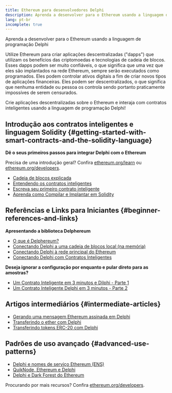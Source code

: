 ```yaml
---
title: Ethereum para desenvolvedores Delphi
description: Aprenda a desenvolver para o Ethereum usando a linguagem de programação Delphi
lang: pt-br
incomplete: true
---
```


<div class="featured">

Aprenda a desenvolver para o Ethereum usando a linguagem de programação Delphi

</div>

Utilize Ethereum para criar aplicações descentralizadas ("dapps") que utilizam os benefícios das criptomoedas e tecnologias de cadeia de blocos. Esses dapps podem ser muito confiáveis, o que significa que uma vez que eles são implantados na rede Ethereum, sempre serão executados como programados. Eles podem controlar ativos digitais a fim de criar novos tipos de aplicações financeiras. Eles podem ser descentralizados, o que significa que nenhuma entidade ou pessoa os controla sendo portanto praticamente impossíves de serem censurados.

Crie aplicações descentralizadas sobre o Ethereum e interaja com contratos inteligentes usando a linguagem de programação Delphi!

## Introdução aos contratos inteligentes e linguagem Solidity {#getting-started-with-smart-contracts-and-the-solidity-language}

**Dê o seus primeiros passos para integrar Delphi com o Ethereum**

Precisa de uma introdução geral? Confira [ethereum.org/learn](/learn/) ou [ethereum.org/developers](/developers/).

- [Cadeia de blocos explicada](https://kauri.io/article/d55684513211466da7f8cc03987607d5/blockchain-explained)
- [Entendendo os contratos inteligentes](https://kauri.io/article/e4f66c6079e74a4a9b532148d3158188/ethereum-101-part-5-the-smart-contract)
- [Escreva seu primeiro contrato inteligente](https://kauri.io/article/124b7db1d0cf4f47b414f8b13c9d66e2/remix-ide-your-first-smart-contract)
- [Aprenda como Compilar e Implantar em Solidity](https://kauri.io/article/973c5f54c4434bb1b0160cff8c695369/understanding-smart-contract-compilation-and-deployment)

## Referências e Links para Iniciantes {#beginner-references-and-links}

**Apresentando a biblioteca Delphereum**

- [O que é Delphereum?](https://github.com/svanas/delphereum/blob/master/README.md)
- [Conectando Delphi a uma cadeia de blocos local (na memória)](https://medium.com/@svanas/connecting-delphi-to-a-local-in-memory-blockchain-9a1512d6c5b0)
- [Conectando Delphi à rede principal do Ethereum](https://medium.com/@svanas/connecting-delphi-to-the-ethereum-main-net-5faf1feffd83)
- [Conectando Delphi com Contratos Inteligentes](https://medium.com/@svanas/connecting-delphi-to-smart-contracts-3146b12803a1)

**Deseja ignorar a configuração por enquanto e pular direto para as amostras?**

- [Um Contrato Inteligente em 3 minutos e Dilphi - Parte 1](https://medium.com/@svanas/a-3-minute-smart-contract-and-delphi-61d998571d)
- [Um Contrato Inteligente Delphi em 3 minutos - Parte 2](https://medium.com/@svanas/a-3-minute-smart-contract-and-delphi-part-2-446925faa47b)

## Artigos intermediários {#intermediate-articles}

- [Gerando uma mensagem Ethereum assinada em Delphi](https://medium.com/@svanas/generating-an-ethereum-signed-message-signature-in-delphi-75661ce5031b)
- [Transferindo o ether com Delphi](https://medium.com/@svanas/transferring-ether-with-delphi-b5f24b1a98a4)
- [Transferindo tokens ERC-20 com Delphi](https://medium.com/@svanas/transferring-erc-20-tokens-with-delphi-bb44c05b295d)

## Padrões de uso avançado {#advanced-use-patterns}

- [Delphi e nomes de serviço Ethereum (ENS)](https://medium.com/@svanas/delphi-and-ethereum-name-service-ens-4443cd278af7)
- [QuikNode, Ethereum e Delphi](https://medium.com/@svanas/quiknode-ethereum-and-delphi-f7bfc9671c23)
- [Delphi e Dark Forest do Ethereum](https://svanas.medium.com/delphi-and-the-ethereum-dark-forest-5b430da3ad93)

Procurando por mais recursos? Confira [ethereum.org/developers](/developers/).

